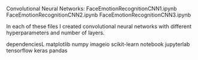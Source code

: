 Convolutional Neural Networks:
FaceEmotionRecognitionCNN1.ipynb
FaceEmotionRecognitionCNN2.ipynb
FaceEmotionRecognitionCNN3.ipynb

In each of these files I created convolutional neural networks with different hyperparameters and number of layers. 

dependenciesL
    matplotlib
    numpy
    imageio
    scikit-learn
    notebook
    jupyterlab
    tensorflow
    keras
    pandas